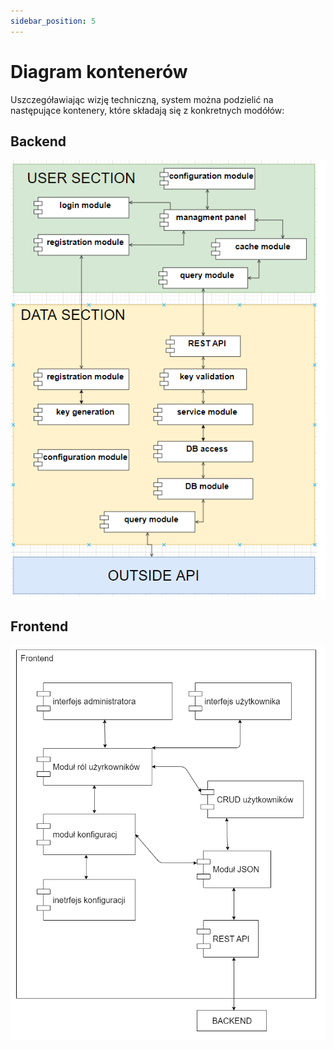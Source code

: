 ```yaml
---
sidebar_position: 5
---
```


# Diagram kontenerów 

Uszczegóławiając wizję techniczną, system można podzielić na następujące kontenery, które składają się z konkretnych modółów:

## Backend
![diagramBackend](backend.png "diagramBackend")

## Frontend
![diagramFrontend](frontend.png "diagramFrontend")